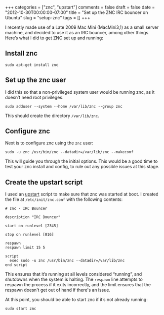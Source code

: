 +++
categories = ["znc", "upstart"]
comments = false
draft = false
date = "2012-10-30T00:00:00-07:00"
title = "Set up the ZNC IRC bouncer on Ubuntu"
slug = "setup-znc"
tags = []
+++

I recently made use of a Late 2009 Mac Mini (MacMini3,1) as a small server machine, and 
decided to use it as an IRC bouncer, among other things. Here’s what I did to get ZNC set 
up and running:

## Install znc

    sudo apt-get install znc

## Set up the znc user

I did this so that a non-privileged system user would be running znc, as it doesn’t 
need root privileges.

    sudo adduser --system --home /var/lib/znc --group znc

This should create the directory `/var/lib/znc`.

## Configure znc

Next is to configure znc using the `znc` user:

    sudo -u znc /usr/bin/znc --datadir=/var/lib/znc --makeconf

This will guide you through the initial options.  This would be a good time to test 
your znc install and config, to rule out any possible issues at this stage.

## Create the upstart script

I used an [upstart][1] script to make sure that znc was started at boot. I created 
the file at `/etc/init/znc.conf` with the following contents:

    # znc - IRC Bouncer

    description "IRC Bouncer"

    start on runlevel [2345]

    stop on runlevel [016]

    respawn
    respawn limit 15 5

    script
      exec sudo -u znc /usr/bin/znc --datadir=/var/lib/znc
    end script

This ensures that it’s running at all levels considered “running”, and shutdowns 
when the system is halting.  The `respawn` line attempts to respawn the process
if it exits incorrectly, and the limit ensures that the respawn doesn't get out
of hand if there's an issue.

At this point, you should be able to start znc if it’s not already running:

    sudo start znc

[1]: http://upstart.ubuntu.com
